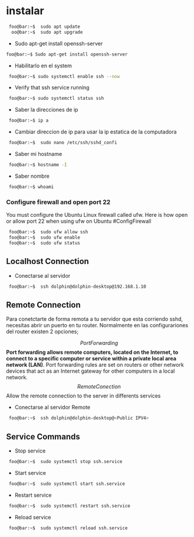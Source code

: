  # instalar

 
````bash
 foo@bar:~$  sudo apt update  
  oo@bar:~$  sudo apt upgrade
````

* Sudo apt-get install openssh-server
````bash
foo@bar:~$ Sudo apt-get install openssh-server
````

* Habilitarlo en el system
````bash
 foo@bar:~$ sudo systemctl enable ssh --now
````

* Verify that ssh service running
````bash
 foo@bar:~$ sudo systemctl status ssh
````

* Saber la direcciones de ip
````bash
 foo@bar:~$ ip a
````

* Cambiar direccion de ip para usar la ip estatica de la computadora
````bash
 foo@bar:~$  sudo nano /etc/ssh/sshd_confi
````

* Saber mi hostname
````bash
 foo@bar:~$ hostname -I
````

* Saber nombre
````bash
 foo@bar:~$ whoami
````

### Configure firewall and open port 22
You must configure the Ubuntu Linux firewall called ufw. Here is how open or allow port 22 when using ufw on Ubuntu #ConfigFirewall

````bash
 foo@bar:~$  sudo ufw allow ssh  
 foo@bar:~$  sudo ufw enable  
 foo@bar:~$  sudo ufw status
````

## Localhost Connection
* Conectarse al servidor
````bash
 foo@bar:~$  ssh dolphin@dolphin-desktop@192.168.1.10
````

## Remote Connection
Para conetctarte de forma remota a tu servidor que esta corriendo sshd, necesitas abrir un puerto en tu router. Normalmente en las configurariones del router existen 2 opciones; 

$$Port Forwarding$$**Port forwarding allows remote computers, located on the Internet, to connect to a specific computer or service within a private local area network (LAN)**. Port forwarding rules are set on routers or other network devices that act as an Internet gateway for other computers in a local network.$$ Remote Conection $$
Allow the remote connection to the server in differents services








* Conectarse al servidor Remote
````bash
 foo@bar:~$  ssh dolphin@dolphin-desktop@<Public IPV4>
````



## Service Commands 
* Stop service
````bash
 foo@bar:~$  sudo systemctl stop ssh.service
````
* Start service
````bash
 foo@bar:~$  sudo systemctl start ssh.service
````
* Restart service
````bash
 foo@bar:~$  sudo systemctl restart ssh.service
````
* Reload service
````bash
 foo@bar:~$  sudo systemctl reload ssh.service
````